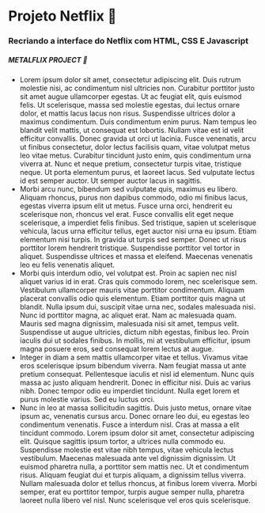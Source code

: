 # Projeto Netflix :guitar:

### Recriando a interface do Netflix com HTML, CSS E Javascript 





##### METALFLIX PROJECT :star2:

- Lorem ipsum dolor sit amet, consectetur adipiscing elit. Duis rutrum molestie nisi, ac condimentum nisl ultricies non. Curabitur porttitor justo sit amet augue ullamcorper egestas. Ut ac feugiat elit, quis euismod felis. Ut scelerisque, massa sed molestie egestas, dui lectus ornare dolor, et mattis lacus lacus non risus. Suspendisse ultrices dolor a maximus condimentum. Duis condimentum enim purus. Nam tempus leo blandit velit mattis, ut consequat est lobortis. Nullam vitae est id velit efficitur convallis. Donec gravida ut orci ut lacinia. Fusce venenatis, arcu ut finibus consectetur, dolor lectus facilisis quam, vitae volutpat metus leo vitae metus. Curabitur tincidunt justo enim, quis condimentum urna viverra at. Nunc et neque pretium, consectetur turpis vitae, tristique neque. Ut porta elementum purus, et laoreet lacus. Sed vulputate lectus id est semper auctor. Ut semper auctor lacus in sagittis.
- Morbi arcu nunc, bibendum sed vulputate quis, maximus eu libero. Aliquam rhoncus, purus non dapibus commodo, odio mi finibus lacus, egestas viverra ipsum elit ut metus. Fusce urna orci, hendrerit eu scelerisque non, rhoncus vel erat. Fusce convallis elit eget neque scelerisque, a imperdiet felis finibus. Sed tristique, sapien ut scelerisque vehicula, lacus urna efficitur tellus, eget auctor nisi urna eu ipsum. Etiam elementum nisi turpis. In gravida ut turpis sed semper. Donec ut risus porttitor lorem hendrerit tristique. Suspendisse porttitor vel tortor in aliquet. Suspendisse ultrices et massa et eleifend. Maecenas venenatis leo eu felis venenatis aliquet.
- Morbi quis interdum odio, vel volutpat est. Proin ac sapien nec nisl aliquet varius id in erat. Cras quis commodo lorem, nec scelerisque sem. Vestibulum ullamcorper mauris vitae porttitor condimentum. Aliquam placerat convallis odio quis elementum. Etiam porttitor quis magna ut blandit. Nulla ipsum dui, suscipit vitae urna nec, sodales malesuada nisi. Nunc id porttitor magna, ac aliquet erat. Nam ac malesuada quam. Mauris sed magna dignissim, malesuada nisi sit amet, tempus velit. Suspendisse ut augue ultricies, dictum nibh egestas, finibus leo. Proin iaculis dui ut sodales finibus. In mollis, mi at vestibulum efficitur, ipsum magna posuere eros, sed consequat lorem lectus at augue. 
- Integer in diam a sem mattis ullamcorper vitae et tellus. Vivamus vitae eros scelerisque ipsum bibendum viverra. Nam feugiat massa ut ante pretium consequat. Pellentesque iaculis et nisl id elementum. Nunc quis massa ac justo aliquam hendrerit. Donec in efficitur nisi. Duis ac varius nibh. Donec tempor odio eu imperdiet tincidunt. Nulla eget lorem et purus molestie varius. Sed eu luctus orci.
- Nunc in leo at massa sollicitudin sagittis. Duis justo metus, ornare vitae ipsum ac, venenatis cursus arcu. Donec ornare leo dui, eu egestas leo condimentum venenatis. Fusce a interdum nisl. Cras at massa a elit tincidunt commodo. Lorem ipsum dolor sit amet, consectetur adipiscing elit. Quisque sagittis ipsum tortor, a ultrices nulla commodo eu. Suspendisse molestie est vitae nibh tempus, vitae vehicula lectus vestibulum. Maecenas malesuada ante vel dignissim dignissim. Ut euismod pharetra nulla, a porttitor sem mattis nec. Ut et condimentum risus. Aliquam feugiat dui et turpis aliquam, a dignissim tellus viverra. Nullam malesuada dolor et tellus rhoncus, at finibus lorem viverra. Morbi semper, erat eu porttitor tempor, turpis augue semper nulla, pharetra laoreet nulla libero vel nisl. Nunc scelerisque vel eros quis scelerisque.

